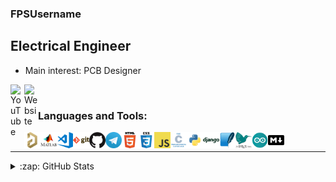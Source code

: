 ### FPSUsername

## Electrical Engineer
* Main interest: PCB Designer

[<img align="left" alt="YouTube" width="22px" src="https://cdn.jsdelivr.net/npm/simple-icons@v3/icons/youtube.svg" />][youtube]
[<img align="left" alt="Website" width="22px" src="https://fpsusername.ml/images/rel/android-icon-512x512.png" />][website]

<br />

### Languages and Tools:

<img align="left" alt="Altium designer" width="26px" src="https://raw.githubusercontent.com/github/explore/main/topics/altium-designer/altium-designer.png" />
<img align="left" alt="Matlab" width="26px" src="https://raw.githubusercontent.com/github/explore/main/topics/matlab/matlab.png" />
<img align="left" alt="Visual Studio Code" width="26px" src="https://raw.githubusercontent.com/github/explore/main/topics/visual-studio-code/visual-studio-code.png" />
<img align="left" alt="Git" width="26px" src="https://raw.githubusercontent.com/github/explore/main/topics/git/git.png" />
<img align="left" alt="GitHub" width="26px" src="https://raw.githubusercontent.com/github/explore/main/topics/github/github.png" />
<img align="left" alt="Telegram" width="26px" src="https://raw.githubusercontent.com/github/explore/main/topics/telegram/telegram.png" />
<img align="left" alt="HTML5" width="26px" src="https://raw.githubusercontent.com/github/explore/main/topics/html/html.png" />
<img align="left" alt="CSS3" width="26px" src="https://raw.githubusercontent.com/github/explore/main/topics/css/css.png" />
<img align="left" alt="JavaScript" width="26px" src="https://raw.githubusercontent.com/github/explore/main/topics/javascript/javascript.png" />
<img align="left" alt="C" width="26px" src="https://raw.githubusercontent.com/github/explore/main/topics/c/c.png" />
<img align="left" alt="Python" width="26px" src="https://raw.githubusercontent.com/github/explore/main/topics/python/python.png" />
<img align="left" alt="Django" width="26px" src="https://raw.githubusercontent.com/github/explore/main/topics/django/django.png" />
<!--<img align="left" alt="REST-API" width="26px" src="https://raw.githubusercontent.com/github/explore/main/topics/rest-api/rest-api.png" />-->
<img align="left" alt="SQLite" width="26px" src="https://raw.githubusercontent.com/github/explore/main/topics/sqlite/sqlite.png" />
<img align="left" alt="LaTeX" width="26px" src="https://raw.githubusercontent.com/github/explore/main/topics/latex/latex.png" />
<img align="left" alt="Arduino" width="26px" src="https://raw.githubusercontent.com/github/explore/main/topics/arduino/arduino.png" />
<img align="left" alt="Markdown" width="26px" src="https://raw.githubusercontent.com/github/explore/main/topics/markdown/markdown.png" />

<br />

---

<details>
  <summary>:zap: GitHub Stats</summary>
  <img align="left" alt="FPSUsername's GitHub Stats" src="https://github-readme-stats.codestackr.vercel.app/api?username=FPSUsername&show_icons=true&hide_border=true&theme=onedark" />

</details>


[website]: https://fpsusername.ml/
[youtube]: https://youtube.com/FPSUsernameOriginal
